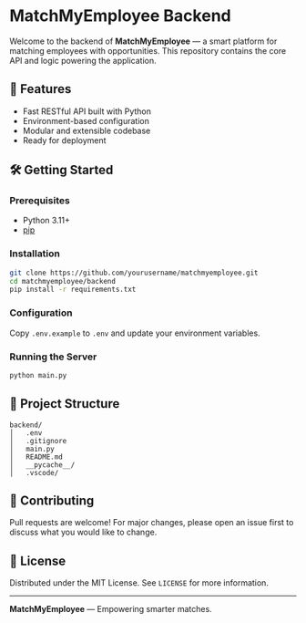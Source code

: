 # MatchMyEmployee Backend

Welcome to the backend of **MatchMyEmployee** — a smart platform for matching employees with opportunities. This repository contains the core API and logic powering the application.

## 🚀 Features

- Fast RESTful API built with Python
- Environment-based configuration
- Modular and extensible codebase
- Ready for deployment

## 🛠️ Getting Started

### Prerequisites

- Python 3.11+
- [pip](https://pip.pypa.io/en/stable/)

### Installation

```bash
git clone https://github.com/yourusername/matchmyemployee.git
cd matchmyemployee/backend
pip install -r requirements.txt
```

### Configuration

Copy `.env.example` to `.env` and update your environment variables.

### Running the Server

```bash
python main.py
```

## 📁 Project Structure

```
backend/
│   .env
│   .gitignore
│   main.py
│   README.md
│   __pycache__/
│   .vscode/
```

## 🤝 Contributing

Pull requests are welcome! For major changes, please open an issue first to discuss what you would like to change.

## 📄 License

Distributed under the MIT License. See `LICENSE` for more information.

---

**MatchMyEmployee** — Empowering smarter matches.